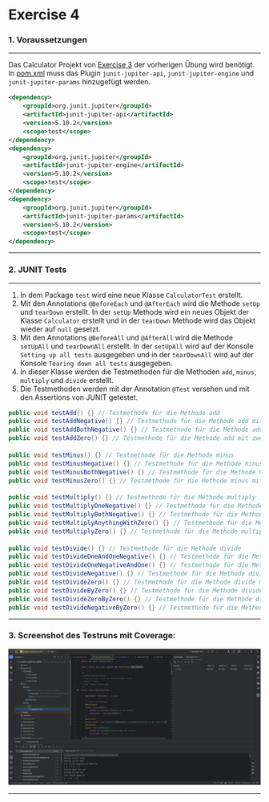 # Exercise 4

### 1. Voraussetzungen
___
Das Calculator Projekt von [Exercise 3](./exercise3.md) der vorherigen Übung wird benötigt. In [pom.xml](./pom.xml) muss das Plugin `junit-jupiter-api`, `junit-jupiter-engine` und `junit-jupiter-params` hinzugefügt werden.

```xml
<dependency>
    <groupId>org.junit.jupiter</groupId>
    <artifactId>junit-jupiter-api</artifactId>
    <version>5.10.2</version>
    <scope>test</scope>
</dependency>
<dependency>
    <groupId>org.junit.jupiter</groupId>
    <artifactId>junit-jupiter-engine</artifactId>
    <version>5.10.2</version>
    <scope>test</scope>
</dependency>
<dependency>
    <groupId>org.junit.jupiter</groupId>
    <artifactId>junit-jupiter-params</artifactId>
    <version>5.10.2</version>
    <scope>test</scope>
</dependency>
```
___

### 2. JUNIT Tests
___

1. In dem Package `test` wird eine neue Klasse `CalculatorTest` erstellt.
2. Mit den Annotations `@BeforeEach` und `@AfterEach` wird die Methode `setUp` und `tearDown` erstellt. In der `setUp` Methode wird ein neues Objekt der Klasse `Calculator` erstellt und in der `tearDown` Methode wird das Objekt wieder auf `null` gesetzt.
3. Mit den Annotations `@BeforeAll` und `@AfterAll` wird die Methode `setUpAll` und `tearDownAll` erstellt. In der `setUpAll` wird auf der Konsole `Setting up all tests` ausgegeben und in der `tearDownAll` wird auf der Konsole `Tearing down all tests` ausgegeben.
4. In dieser Klasse werden die Testmethoden für die Methoden `add`, `minus`, `multiply` und `divide` erstellt.
5. Die Testmethoden werden mit der Annotation `@Test` versehen und mit den Assertions von JUNIT getestet.

```java
public void testAdd() {} // Testmethode für die Methode add
public void testAddNegative() {} // Testmethode für die Methode add mit einer negativen Zahl
public void testAddBothNegative() {} // Testmethode für die Methode add mit zwei negativen Zahlen
public void testAddZero() {} // Testmethode für die Methode add mit zwei 0

public void testMinus() {} // Testmethode für die Methode minus
public void testMinusNegative() {} // Testmethode für die Methode minus mit einer negativen Zahl
public void testMinusBothNegative() {} // Testmethode für die Methode minus mit zwei negativen Zahlen
public void testMinusZero() {} // Testmethode für die Methode minus mit zwei 0

public void testMultiply() {} // Testmethode für die Methode multiply
public void testMultiplyOneNegative() {} // Testmethode für die Methode multiply mit einer negativen Zahl
public void testMultiplyBothNegative() {} // Testmethode für die Methode multiply mit zwei negativen Zahlen
public void testMultiplyAnythingWithZero() {} // Testmethode für die Methode multiply mit einer 0
public void testMultiplyZero() {} // Testmethode für die Methode multiply mit zwei 0

public void testDivide() {} // Testmethode für die Methode divide
public void testDivideOneAndOneNegative() {} // Testmethode für die Methode divide mit einer negativen Zahl
public void testDivideOneNegativeAndOne() {} // Testmethode für die Methode divide mit einer negativen Zahl reverse
public void testDivideNegative() {} // Testmethode für die Methode divide mit zwei negativen Zahlen
public void testDivideZero() {} // Testmethode für die Methode divide mit zwei 0
public void testDivideByZero() {} // Testmethode für die Methode divide durch 0
public void testDivideZeroByZero() {} // Testmethode für die Methode divide 0 durch 0
public void testDivideNegativeByZero() {} // Testmethode für die Methode divide eine negative Zahl durch 0
```
___
### 3. Screenshot des Testruns mit Coverage:
<img src="./resources/images/ex4_1.png" alt="Screenshot of the tests run with Coverage"></img>
___

